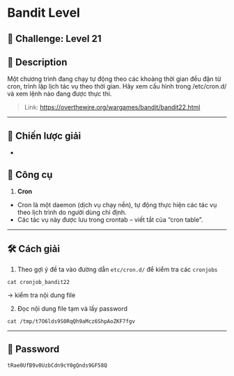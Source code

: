 
# Bandit Level

## 🧩 Challenge: Level 21

## 📝 Description
Một chương trình đang chạy tự động theo các khoảng thời gian đều đặn từ cron, trình lập lịch tác vụ theo thời gian. Hãy xem cấu hình trong /etc/cron.d/ và xem lệnh nào đang được thực thi.

> Link: https://overthewire.org/wargames/bandit/bandit22.html

---

## 🧠 Chiến lược giải
- 

## 🔧 Công cụ
1. **Cron**
- Cron là một daemon (dịch vụ chạy nền), tự động thực hiện các tác vụ theo lịch trình do người dùng chỉ định.
- Các tác vụ này được lưu trong crontab – viết tắt của “cron table”.

---


## 🛠️ Cách giải

1. Theo gợi ý đề ta vào đường dẫn `etc/cron.d/` để kiểm tra các `cronjobs`

```
cat cronjob_bandit22
```
-> kiểm tra nội dung file

2. Đọc nội dung file tạm và lấy password

```
cat /tmp/t7O6lds9S0RqQh9aMcz6ShpAoZKF7fgv
```


---

## 🏁 Password

```
tRae0UfB9v0UzbCdn9cY0gQnds9GF58Q
```
